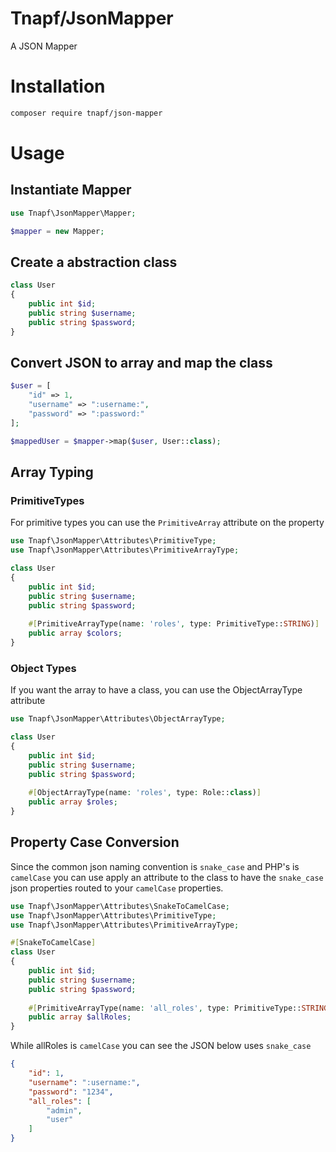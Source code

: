 # Tnapf/JsonMapper

A JSON Mapper

# Installation

```bash
composer require tnapf/json-mapper
```

# Usage

## Instantiate Mapper

```php
use Tnapf\JsonMapper\Mapper;

$mapper = new Mapper;
```

## Create a abstraction class

```php
class User
{
    public int $id;
    public string $username;
    public string $password;
}
```

## Convert JSON to array and map the class
```php
$user = [
    "id" => 1,
    "username" => ":username:",
    "password" => ":password:"
];

$mappedUser = $mapper->map($user, User::class);
```

## Array Typing

### PrimitiveTypes

For primitive types you can use the `PrimitiveArray` attribute on the property

```php
use Tnapf\JsonMapper\Attributes\PrimitiveType;
use Tnapf\JsonMapper\Attributes\PrimitiveArrayType;

class User
{
    public int $id;
    public string $username;
    public string $password;
    
    #[PrimitiveArrayType(name: 'roles', type: PrimitiveType::STRING)]
    public array $colors;
}
```

### Object Types

If you want the array to have a class, you can use the ObjectArrayType attribute

```php
use Tnapf\JsonMapper\Attributes\ObjectArrayType;

class User
{
    public int $id;
    public string $username;
    public string $password;
    
    #[ObjectArrayType(name: 'roles', type: Role::class)]
    public array $roles;
}
```

## Property Case Conversion

Since the common json naming convention is `snake_case` and PHP's is `camelCase` you can use apply an attribute to the class to have the `snake_case` json properties routed to your `camelCase` properties.

```php
use Tnapf\JsonMapper\Attributes\SnakeToCamelCase;
use Tnapf\JsonMapper\Attributes\PrimitiveType;
use Tnapf\JsonMapper\Attributes\PrimitiveArrayType;

#[SnakeToCamelCase]
class User
{
    public int $id;
    public string $username;
    public string $password;
    
    #[PrimitiveArrayType(name: 'all_roles', type: PrimitiveType::STRING)]
    public array $allRoles;
}
```

While allRoles is `camelCase` you can see the JSON below uses `snake_case`

```json
{
    "id": 1,
    "username": ":username:",
    "password": "1234",
    "all_roles": [
        "admin",
        "user"
    ]
}
```
